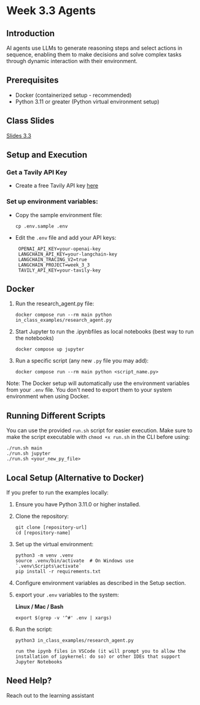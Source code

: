 # Week 3.3 Agents

## Introduction
AI agents use LLMs to generate reasoning steps and select actions in sequence, enabling them to make decisions and solve complex tasks through dynamic interaction with their environment.

## Prerequisites
- Docker (containerized setup - recommended)
- Python 3.11 or greater (Python virtual environment setup)

## Class Slides
[Slides 3.3](https://docs.google.com/presentation/d/1rFHWzdaFI_h18E-9jLKy2GaTwqO8Bl-_D3243JMpNtQ/edit?usp=sharing)

## Setup and Execution

### Get a Tavily API Key
- Create a free Tavily API key [here](https://tavily.com/)

### Set up environment variables:
- Copy the sample environment file:
  ```
  cp .env.sample .env
  ```
- Edit the `.env` file and add your API keys:
  ```
   OPENAI_API_KEY=your-openai-key
   LANGCHAIN_API_KEY=your-langchain-key
   LANGCHAIN_TRACING_V2=true
   LANGCHAIN_PROJECT=week_3_3
   TAVILY_API_KEY=your-tavily-key
  ```
## Docker
1. Run the research_agent.py file:
   ```
   docker compose run --rm main python in_class_examples/research_agent.py
   ```
2. Start Jupyter to run the .ipynbfiles as local notebooks (best way to run the notebooks)
   ```
   docker compose up jupyter
   ```
3. Run a specific script (any new `.py` file you may add):
   ```
   docker compose run --rm main python <script_name.py>
   ```

Note: The Docker setup will automatically use the environment variables from your `.env` file. You don't need to export them to your system environment when using Docker.

## Running Different Scripts
You can use the provided `run.sh` script for easier execution.
Make sure to make the script executable with `chmod +x run.sh` in the CLI before using:
```
./run.sh main
./run.sh jupyter
./run.sh <your_new_py_file>
```
## Local Setup (Alternative to Docker)
If you prefer to run the examples locally:

1. Ensure you have Python 3.11.0 or higher installed.
2. Clone the repository:
    ```
    git clone [repository-url]
    cd [repository-name]
    ```
3. Set up the virtual environment:
    ```
    python3 -m venv .venv
    source .venv/bin/activate  # On Windows use `.venv\Scripts\activate`
    pip install -r requirements.txt
    ```
4. Configure environment variables as described in the Setup section.
5. export your `.env` variables to the system:

   **Linux / Mac / Bash**
    ```
    export $(grep -v '^#' .env | xargs)
    ```
6. Run the script:
    ```
    python3 in_class_examples/research_agent.py

    run the ipynb files in VSCode (it will prompt you to allow the installation of ipykernel: do so) or other IDEs that support Jupyter Notebooks
    ```

## Need Help?
Reach out to the learning assistant
